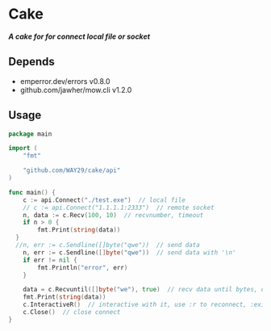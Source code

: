 # Cake
***A cake for for connect local file or socket***

## Depends
  - emperror.dev/errors v0.8.0
  - github.com/jawher/mow.cli v1.2.0

## Usage
```go
package main

import (
	"fmt"

	"github.com/WAY29/cake/api"
)

func main() {
	c := api.Connect("./test.exe")  // local file
	// c := api.Connect("1.1.1.1:2333")  // remote socket
	n, data := c.Recv(100, 10)  // recvnumber, timeout
	if n > 0 {
		fmt.Print(string(data))
  }
  //n, err := c.Sendline([]byte("qwe"))  // send data
	n, err := c.Sendline([]byte("qwe"))  // send data with '\n'
	if err != nil {
		fmt.Println("error", err)
	}

	data = c.Recvuntil([]byte("we"), true)  // recv data until bytes, drops utilsbytes if set true
    fmt.Print(string(data))
    c.InteractiveR()  // interactive with it, use :r to reconnect, :exit to exit
	c.Close()  // close connect
}

```